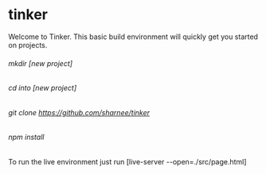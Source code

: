 # tinker

Welcome to Tinker. This basic build environment will quickly get you started on projects. 

######	mkdir [new project]
######	cd into [new project]
######	git clone https://github.com/sharnee/tinker
######	npm install


To run the live environment just run [live-server --open=./src/page.html]

